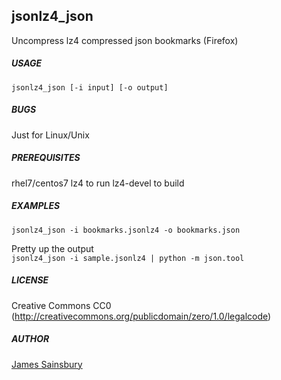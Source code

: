 ## jsonlz4_json
Uncompress lz4 compressed json bookmarks (Firefox)

##### USAGE
`jsonlz4_json [-i input] [-o output]`

##### BUGS
Just for Linux/Unix 

##### PREREQUISITES

rhel7/centos7
	lz4 	to run
	lz4-devel to build

##### EXAMPLES

`jsonlz4_json -i bookmarks.jsonlz4 -o bookmarks.json`

Pretty up the output<br/> 
`jsonlz4_json -i sample.jsonlz4 | python -m json.tool`

##### LICENSE
Creative Commons CC0
(http://creativecommons.org/publicdomain/zero/1.0/legalcode)  

##### AUTHOR
[James Sainsbury](mailto:toves@sdf.lonestar.org)

